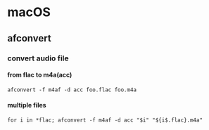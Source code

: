 # macOS

## afconvert
### convert audio file
#### from flac to m4a(acc)
`afconvert -f m4af -d acc foo.flac foo.m4a`
#### multiple files
`for i in *flac; afconvert -f m4af -d acc "$i" "${i$.flac}.m4a"`
